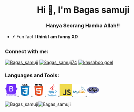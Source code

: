 <h1 align="center">Hi 👋, I'm  Bagas samuji </h1>
<h3 align="center"> Hanya Seorang Hamba Allah!!</h3>

- ⚡ Fun fact **I think I am funny XD**

<h3 align="left">Connect with me:</h3>
<p align="left">

<a href="https://linktr.ee/bagasamuji74" target="blank"><img align="center" src="https://cdn.jsdelivr.net/npm/simple-icons@3.0.1/icons/linkedin.svg" alt="Bagas_samuji" height="30" width="40" /></a>
<a href="https://instagram.com/Bagas_samuji74" target="blank"><img align="center" src="https://cdn.jsdelivr.net/npm/simple-icons@3.0.1/icons/instagram.svg" alt="Bagas_samuji74" height="30" width="40" /></a>
<a href="https://m.youtube.com/channel/UCDfbPU6Mm5uF2dijJDPtIZA" target="blank"><img align="center" src="https://cdn.jsdelivr.net/npm/simple-icons@3.0.1/icons/youtube.svg" alt="khushboo goel" height="30" width="40" /></a>

</p>

<h3 align="left">Languages and Tools:</h3>
<p align="left"> <a href="https://getbootstrap.com" target="_blank" rel="noreferrer"> <img src="https://raw.githubusercontent.com/devicons/devicon/master/icons/bootstrap/bootstrap-plain-wordmark.svg" alt="bootstrap" width="40" height="40"/> </a> <a href="https://www.w3schools.com/css/" target="_blank" rel="noreferrer"> <img src="https://raw.githubusercontent.com/devicons/devicon/master/icons/css3/css3-original-wordmark.svg" alt="css3" width="40" height="40"/> </a> <a href="https://www.w3.org/html/" target="_blank" rel="noreferrer"> <img src="https://raw.githubusercontent.com/devicons/devicon/master/icons/html5/html5-original-wordmark.svg" alt="html5" width="40" height="40"/> </a> <a href="https://www.java.com" target="_blank" rel="noreferrer"> <img src="https://raw.githubusercontent.com/devicons/devicon/master/icons/java/java-original.svg" alt="java" width="40" height="40"/> </a> <a href="https://developer.mozilla.org/en-US/docs/Web/JavaScript" target="_blank" rel="noreferrer"> <img src="https://raw.githubusercontent.com/devicons/devicon/master/icons/javascript/javascript-original.svg" alt="javascript" width="40" height="40"/> </a> <a href="https://www.mysql.com/" target="_blank" rel="noreferrer"> <img src="https://raw.githubusercontent.com/devicons/devicon/master/icons/mysql/mysql-original-wordmark.svg" alt="mysql" width="40" height="40"/> </a> <a href="https://www.php.net" target="_blank" rel="noreferrer"> <img src="https://raw.githubusercontent.com/devicons/devicon/master/icons/php/php-original.svg" alt="php" width="40" height="40"/> </a> </p>

<p><img align="left" src="https://github-readme-stats.vercel.app/api/top-langs?username=bagassamuji&show_icons=true&locale=en&layout=compact" alt="Bagas_samuji" /></p>
<p>&nbsp;<img align="left" src="https://github-readme-stats.vercel.app/api?username=bagassamuji&show_icons=true&locale=en" alt="Bagas_samuji" /></p>
